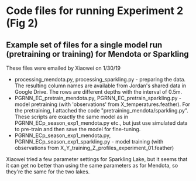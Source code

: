 # Code files for running Experiment 2 (Fig 2)

## Example set of files for a single model run (pretraining or training) for Mendota or Sparkling

These files were emailed by Xiaowei on 1/30/19

* processing_mendota.py, processing_sparkling.py - preparing the data. The resulting column names are available from Jordan's shared data in Google Drive. The rows are different depths with the interval of 0.5m.
* PGRNN_EC_pretrain_mendota.py, PGRNN_EC_pretrain_sparkling.py - model pretraining (with 'observations' from X_temperatures.feather). For the pretraining, I attached the code "pretraining_mendota/sparkling.py". These scripts are exactly the same model as in PGRNN_ECp_season_exp1_mendota.py etc., but just use simulated data to pre-train and then save the model for fine-tuning.
* PGRNN_ECp_season_exp1_mendota.py, PGRNN_ECp_season_exp1_sparkling.py - model training (with observations from X_Y_training_Z_profiles_experiment_01.feather)

Xiaowei tried a few parameter settings for Sparkling Lake, but it seems that it can get no better than using the same parameters as for Mendota, so they're the same for the two lakes.
